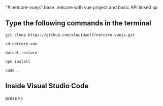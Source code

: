 "# netcore-vuejs" 
base .netcore with vue project and basic API linked up

## Type the following commands in the terminal

`git clone https://github.com/alucidwolf/netcore-vuejs.git`

`cd netcore-vue`

`dotnet restore`

`npm install`

`code .`

## Inside Visual Studio Code

press `F5`
